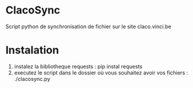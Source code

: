 # ClacoSync
Script python de synchronisation de fichier sur le site claco.vinci.be

# Instalation

1. instalez la bibliotheque requests :
  pip instal requests
2. executez le script dans le dossier où vous souhaitez avoir vos fichiers :
  ./clacosync.py
  
